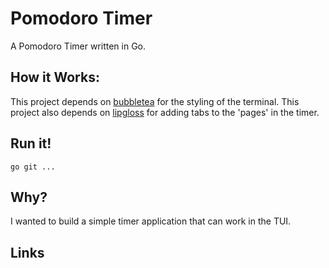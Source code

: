 # Pomodoro Timer
A Pomodoro Timer written in Go. 

## How it Works: 
This project depends on [bubbletea](https://github.com/charmbracelet/bubbletea) for the styling of the terminal. This project also depends on [lipgloss](https://github.com/charmbracelet/lipgloss) for adding tabs to the 'pages' in the timer. 

## Run it!
```
go git ... 
```

## Why? 
I wanted to build a simple timer application that can work in the TUI. 

## Links
